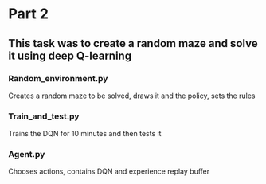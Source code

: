 # Part 2
## This task was to create a random maze and solve it using deep Q-learning
### Random_environment.py
Creates a random maze to be solved, draws it and the policy, sets the rules
### Train_and_test.py
Trains the DQN for 10 minutes and then tests it
### Agent.py
Chooses actions, contains DQN and experience replay buffer
